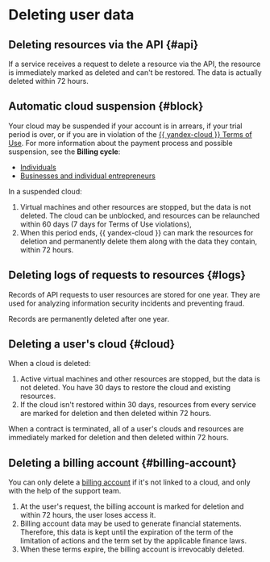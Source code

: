 # Deleting user data


## Deleting resources via the API {#api}

If a service receives a request to delete a resource via the API, the resource is immediately marked as deleted and can't be restored. The data is actually deleted within 72 hours.


## Automatic cloud suspension {#block}


Your cloud may be suspended if your account is in arrears, if your trial period is over, or if you are in violation of the [{{ yandex-cloud }} Terms of Use](https://yandex.ru/legal/cloud_termsofuse/?lang=en). For more information about the payment process and possible suspension, see the **Billing cycle**:
* [Individuals](../../billing/payment/billing-cycle-individual.md)
* [Businesses and individual entrepreneurs](../../billing/payment/billing-cycle-business.md)



In a suspended cloud:

1. Virtual machines and other resources are stopped, but the data is not deleted. The cloud can be unblocked, and resources can be relaunched within 60 days (7 days for Terms of Use violations),
1. When this period ends, {{ yandex-cloud }} can mark the resources for deletion and permanently delete them along with the data they contain, within 72 hours.


## Deleting logs of requests to resources {#logs}

Records of API requests to user resources are stored for one year. They are used for analyzing information security incidents and preventing fraud.

Records are permanently deleted after one year.


## Deleting a user's cloud {#cloud}

When a cloud is deleted:

1. Active virtual machines and other resources are stopped, but the data is not deleted. You have 30 days to restore the cloud and existing resources.
1. If the cloud isn't restored within 30 days, resources from every service are marked for deletion and then deleted within 72 hours.

When a contract is terminated, all of a user's clouds and resources are immediately marked for deletion and then deleted within 72 hours.



## Deleting a billing account {#billing-account}

You can only delete a [billing account](../../billing/concepts/billing-account.md) if it's not linked to a cloud, and only with the help of the support team.

1. At the user's request, the billing account is marked for deletion and within 72 hours, the user loses access it.
2. Billing account data may be used to generate financial statements. Therefore, this data is kept until the expiration of the term of the limitation of actions and the term set by the applicable finance laws.
3. When these terms expire, the billing account is irrevocably deleted.

